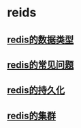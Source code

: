 # reids
## [redis的数据类型](../middleware/redis/dataType.md)
## [redis的常见问题](../middleware/redis/problem.md)
## [redis的持久化]()
## [redis的集群]()